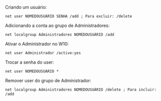 Criando um usuário: 

	net user NOMEDOUSUÁRIO SENHA /add ; Para excluir: /delete

Adicionando a conta ao grupo de Administradores: 

	net localgroup Administradores NOMEDOUSUÁRIO /add

Ativar o Administrador no W10: 

	net user Administrador /active:yes

Trocar a senha do user: 

	net user NOMEDOUSUÁRIO *

Remover user do grupo de Administrador: 

	net localgroup Administradores NOMEDOUSUÁRIO /delete ; Para incluir: /add
